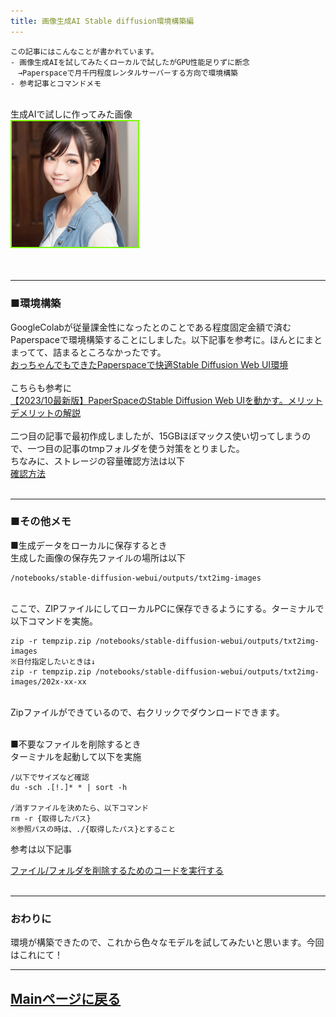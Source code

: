 ```yaml
---
title: 画像生成AI Stable diffusion環境構築編
---
```

<script async src="https://pagead2.googlesyndication.com/pagead/js/adsbygoogle.js?client=ca-pub-2844921131740253"
     crossorigin="anonymous"></script>
<!-- Global site tag (gtag.js) - Google Analytics -->
<script async src="https://www.googletagmanager.com/gtag/js?id=G-H1234VX5NE"></script>
<script>
  window.dataLayer = window.dataLayer || [];
  function gtag(){dataLayer.push(arguments);}
  gtag('js', new Date());

  gtag('config', 'G-H1234VX5NE');
</script>



```
この記事にはこんなことが書かれています。
- 画像生成AIを試してみたくローカルで試したがGPU性能足りずに断念
　→Paperspaceで月千円程度レンタルサーバーする方向で環境構築
- 参考記事とコマンドメモ
```
<br>
生成AIで試しに作ってみた画像<br>
<img style="border: solid 2px lawngreen;" src="../images/aitest.png" width="40%"><br>
<br>
<br>

----
### ■環境構築 <br>
GoogleColabが従量課金性になったとのことである程度固定金額で済むPaperspaceで環境構築することにしました。以下記事を参考に。ほんとにまとまってて、詰まるところなかったです。<br>
[おっちゃんでもできたPaperspaceで快適Stable Diffusion Web UI環境](https://note.com/chocolatmars/n/nb0c092b665cd)<br><br>
こちらも参考に<br>
[【2023/10最新版】PaperSpaceのStable Diffusion Web UIを動かす。メリットデメリットの解説](https://kindanai.com/manual-paperspace-stable-diffusion-web-ui/#toc7)<br>
<br>
二つ目の記事で最初作成しましたが、15GBほぼマックス使い切ってしまうので、一つ目の記事のtmpフォルダを使う対策をとりました。<br>
ちなみに、ストレージの容量確認方法は以下<br>
[確認方法](https://moineko.com/ai/paperspace_str/#index_id0)<br>
<br>

----
### ■その他メモ<br>
■生成データをローカルに保存するとき<br>
生成した画像の保存先ファイルの場所は以下<br>
```
/notebooks/stable-diffusion-webui/outputs/txt2img-images
```
<br>
ここで、ZIPファイルにしてローカルPCに保存できるようにする。ターミナルで以下コマンドを実施。
<br>

```
zip -r tempzip.zip /notebooks/stable-diffusion-webui/outputs/txt2img-images
※日付指定したいときは↓
zip -r tempzip.zip /notebooks/stable-diffusion-webui/outputs/txt2img-images/202x-xx-xx
```

<br>
Zipファイルができているので、右クリックでダウンロードできます。<br>
<br>

■不要なファイルを削除するとき<br>
ターミナルを起動して以下を実施<br>

```
/以下でサイズなど確認
du -sch .[!.]* * | sort -h

/消すファイルを決めたら、以下コマンド
rm -r {取得したパス}
※参照パスの時は、./{取得したパス}とすること
```

参考は以下記事<br>

[ファイル/フォルダを削除するためのコードを実行する](https://ma0art.com/paperspace-delete-files/)
<br>
<br>

----
### おわりに<br>
環境が構築できたので、これから色々なモデルを試してみたいと思います。今回はこれにて！<br>

----


## [Mainページに戻る](https://kissshot-skup.github.io/webpage)

